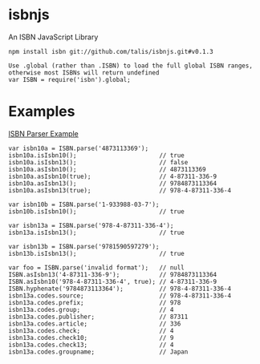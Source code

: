 isbnjs
====

An ISBN JavaScript Library

    npm install isbn git://github.com/talis/isbnjs.git#v0.1.3

    Use .global (rather than .ISBN) to load the full global ISBN ranges, otherwise most ISBNs will return undefined
    var ISBN = require('isbn').global;

Examples
====

[ISBN Parser Example](http://coolaj86.github.com/isbnjs/)

    var isbn10a = ISBN.parse('4873113369');
    isbn10a.isIsbn10();                       // true
    isbn10a.isIsbn13();                       // false
    isbn10a.asIsbn10();                       // 4873113369
    isbn10a.asIsbn10(true);                   // 4-87311-336-9
    isbn10a.asIsbn13();                       // 9784873113364
    isbn10a.asIsbn13(true);                   // 978-4-87311-336-4

    var isbn10b = ISBN.parse('1-933988-03-7');
    isbn10b.isIsbn10();                       // true

    var isbn13a = ISBN.parse('978-4-87311-336-4');
    isbn13a.isIsbn13();                       // true

    var isbn13b = ISBN.parse('9781590597279');
    isbn13b.isIsbn13();                       // true

    var foo = ISBN.parse('invalid format');   // null
    ISBN.asIsbn13('4-87311-336-9');           // 9784873113364
    ISBN.asIsbn10('978-4-87311-336-4', true); // 4-87311-336-9
    ISBN.hyphenate('9784873113364');          // 978-4-87311-336-4
    isbn13a.codes.source;                     // 978-4-87311-336-4
    isbn13a.codes.prefix;                     // 978
    isbn13a.codes.group;                      // 4
    isbn13a.codes.publisher;                  // 87311
    isbn13a.codes.article;                    // 336
    isbn13a.codes.check;                      // 4
    isbn13a.codes.check10;                    // 9
    isbn13a.codes.check13;                    // 4
    isbn13a.codes.groupname;                  // Japan
